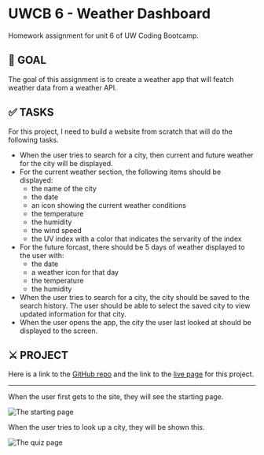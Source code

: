 # UWCB 6 - Weather Dashboard
Homework assignment for unit 6 of UW Coding Bootcamp.

## 🎯 GOAL
The goal of this assignment is to create a weather app that will featch weather data from a weather API.

## ✅ TASKS
For this project, I need to build a website from scratch that will do the following tasks.
- When the user tries to search for a city, then current and future weather for the city will be displayed.
- For the current weather section, the following items should be displayed:
    - the name of the city
    - the date
    - an icon showing the current weather conditions
    - the temperature
    - the humidity
    - the wind speed
    - the UV index with a color that indicates the servarity of the index
- For the future forcast, there should be 5 days of weather displayed to the user with:
    - the date
    - a weather icon for that day
    - the temperature
    - the humidity
- When the user tries to search for a city, the city should be saved to the search history. The user should be able to select the saved city to view updated information for that city.
- When the user opens the app, the city the user last looked at should be displayed to the screen.

## ⚔️ PROJECT
Here is a link to the [GitHub repo](https://github.com/ToMakPo/UWCB-06-Weather_Dashboard) and the link to the 
[live page](https://tomakpo.github.io/UWCB-06-Weather_Dashboard/) for this project.

---

When the user first gets to the site, they will see the starting page.

![The starting page](https://i.imgur.com/LLJ3nqO.png)

When the user tries to look up a city, they will be shown this.

![The quiz page](https://i.imgur.com/iILwFmR.png)